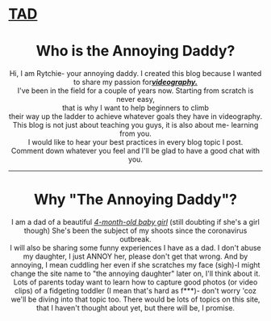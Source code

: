 <!DOCTYPE html>
<html lang="en" dir="ltr">

<head>
  <meta charset="utf-8">
  <title>About</title>
  <h1><strong><a href="index.html">TAD</a></strong></h1>
</head>
<center>

  <body>
  <h1>Who is the Annoying Daddy?</h1>
  <p>
    Hi, I am Rytchie- your annoying daddy. I created this blog because I wanted to share my passion for<em><strong><a href="https://www.facebook.com/RytHeTv">videography.</a></strong></em>
    <br>I've been in the field for a couple of years now. Starting from scratch is never easy,
    <br> that is why I want to help beginners to climb <br>their way up the ladder to achieve whatever goals they have in videography.
    <br>This blog is not just about teaching you guys, it is also about me- learning from you.
    <br> I would like to hear your best practices in every blog topic I post.
    <br>Comment down whatever you feel and I'll be glad to have a good chat with you.
  </p>
  <hr>
  <h1>Why "The Annoying Daddy"?</h1>
  <p>I am a dad of a beautiful <em><a href=https://www.facebook.com/photo?fbid=4097828806899835&set=picfp.100000182683347">4-month-old baby girl</a></em> (still doubting if she's a girl though) She's been the subject of my shoots since the
    coronavirus outbreak.
    <br>I will also be sharing some funny experiences I have as a dad. I don't abuse my daughter, I just ANNOY her, please don't get that wrong.
    And by annoying, I mean cuddling her even if she scratches my face (sigh)-I might change the site name to "the annoying daughter" later on, I'll think about it.
    Lots of parents today want to learn how to capture good photos (or video clips) of a fidgeting toddler (I mean that's hard as f***)- don't worry 'coz we'll be diving into that topic too. There would be lots of topics on this site, that I haven't
    thought about yet, but there will be, I promise.
  </p>
</center>
</body>





</body>

</html>
